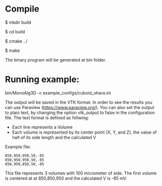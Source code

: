 # Compile

$ mkdir build

$ cd build

$ cmake ../

$ make

The binary program will be generated at bin folder.

# Running example:

bin/MonoAlg3D -c example_configs/cuboid_ohara.ini

The output will be saved in the VTK format. In order to see the results you can use Paraview (https://www.paraview.org/). You can also set the output to plain text, by changing the option vtk_output to false in the configuration file. The text format is defined as follwing:

- Each line represents a Volume
- Each volume is represented by its center point (X, Y, and Z), the value of halt of its side length and the calculated V

Example file:

```
850,850,950,50,-85
850,950,950,50,-85
850,950,850,50,-85
```

This file represents 3 volumes with 100 micrometer of side. The first volume is centered at  at 850,850,950 and the calculated V is -85 mV.
